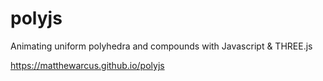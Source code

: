 polyjs
======

Animating uniform polyhedra and compounds with Javascript &amp; THREE.js

https://matthewarcus.github.io/polyjs
